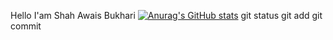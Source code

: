 Hello I'am Shah Awais Bukhari
[![Anurag's GitHub stats](https://github-readme-stats.vercel.app/api?username=shahawais5)](https://github.com/anuraghazra/github-readme-stats)
git status
git add
git commit
